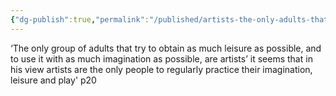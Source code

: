 ```yaml
---
{"dg-publish":true,"permalink":"/published/artists-the-only-adults-that-practice-imagination/"}
---
```


‘The only group of adults that try to obtain as much leisure as possible, and to use it with as much imagination as possible, are artists’ it seems that in his view artists are the only people to regularly practice their imagination, leisure and play' p20